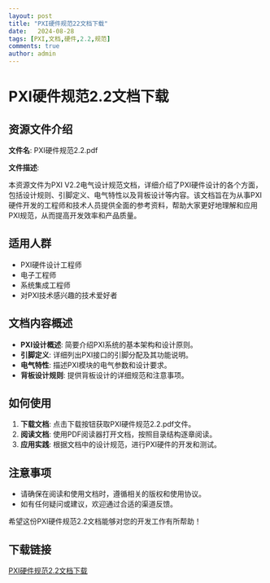 ```yaml
---
layout: post
title: "PXI硬件规范22文档下载"
date:   2024-08-28
tags: [PXI,文档,硬件,2.2,规范]
comments: true
author: admin
---
```

# PXI硬件规范2.2文档下载

## 资源文件介绍

**文件名**: PXI硬件规范2.2.pdf

**文件描述**: 

本资源文件为PXI V2.2电气设计规范文档，详细介绍了PXI硬件设计的各个方面，包括设计规则、引脚定义、电气特性以及背板设计等内容。该文档旨在为从事PXI硬件开发的工程师和技术人员提供全面的参考资料，帮助大家更好地理解和应用PXI规范，从而提高开发效率和产品质量。

## 适用人群

- PXI硬件设计工程师
- 电子工程师
- 系统集成工程师
- 对PXI技术感兴趣的技术爱好者

## 文档内容概述

- **PXI设计概述**: 简要介绍PXI系统的基本架构和设计原则。
- **引脚定义**: 详细列出PXI接口的引脚分配及其功能说明。
- **电气特性**: 描述PXI模块的电气参数和设计要求。
- **背板设计规则**: 提供背板设计的详细规范和注意事项。

## 如何使用

1. **下载文档**: 点击下载按钮获取PXI硬件规范2.2.pdf文件。
2. **阅读文档**: 使用PDF阅读器打开文档，按照目录结构逐章阅读。
3. **应用实践**: 根据文档中的设计规范，进行PXI硬件的开发和测试。

## 注意事项

- 请确保在阅读和使用文档时，遵循相关的版权和使用协议。
- 如有任何疑问或建议，欢迎通过合适的渠道反馈。

希望这份PXI硬件规范2.2文档能够对您的开发工作有所帮助！

## 下载链接

[PXI硬件规范2.2文档下载](https://pan.quark.cn/s/cb77b010203a)